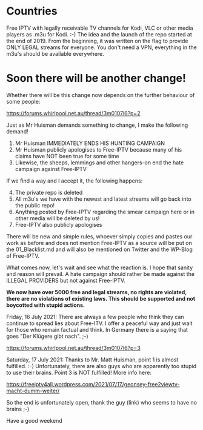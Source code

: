 # Countries
Free IPTV with legally receivable TV channels for Kodi, VLC or other media players as .m3u for Kodi. :-) The idea and the launch of the repo started at the end of 2019. From the beginning, it was written on the flag to provide ONLY LEGAL streams for everyone. You don't need a VPN, everything in the m3u's should be available everywhere.

# Soon there will be another change!

Whether there will be this change now depends on the further behaviour of some people:

https://forums.whirlpool.net.au/thread/3m0107l6?p=2

Just as Mr Huisman demands something to change, I make the following demand!

1. Mr Huisman IMMEDIATELY ENDS HIS HUNTING CAMPAIGN
2. Mr Huisman publicly apologises to Free-IPTV because many of his claims have NOT been true for some time
3. Likewise, the sheeps, lemmings and other hangers-on end the hate campaign against Free-IPTV

If we find a way and I accept it, the following happens:

4. The private repo is deleted
5. All m3u's we have with the newest and latest streams will go back into the public repo!
6. Anything posted by Free-IPTV regarding the smear campaign here or in other media will be deleted by us!
7. Free-IPTV also publicly apologises

There will be new and simple rules, whoever simply copies and pastes our work as before and does not mention Free-IPTV as a source will be put on the 01_Blacklist.md and will also be mentioned on Twitter and the WP-Blog of Free-IPTV. 

What comes now, let's wait and see what the reaction is. I hope that sanity and reason will prevail. A hate campaign should rather be made against the ILLEGAL PROVIDERS but not against Free-IPTV.

**We now have over 5000 free and legal streams, no rights are violated, there are no violations of existing laws. This should be supported and not boycotted with stupid actions.**

Friday, 16 July 2021: There are always a few people who think they can continue to spread lies about Free-ITV. I offer a peaceful way and just wait for those who remain factual and think. In Germany there is a saying that goes "Der Klügere gibt nach". ;-) 

https://forums.whirlpool.net.au/thread/3m0107l6?p=3

Saturday, 17 July 2021: Thanks to Mr. Matt Huisman, point 1 is almost fulfilled. :-) Unfortunately, there are also guys who are apparently too stupid to use their brains. Point 3 is NOT fulfilled! More info here:

https://freeiptv4all.wordpress.com/2021/07/17/geonsey-free2viewtv-macht-dumm-weiter/

So the end is unfortunately open, thank the guy (link) who seems to have no brains ;-)

Have a good weekend


